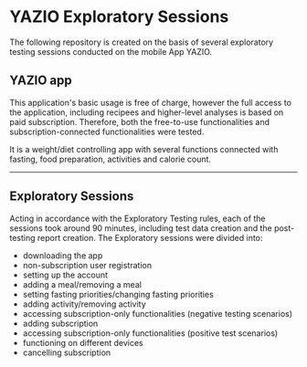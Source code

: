 # YAZIO Exploratory Sessions

The following repository is created on the basis of several exploratory testing sessions conducted on the mobile App YAZIO.

## YAZIO app
This application's basic usage is free of charge, however the full access to the application, including recipees and higher-level analyses is based on paid subscription. Therefore, both the free-to-use functionalities and subscription-connected functionalities were tested.

 It is a weight/diet controlling app with several functions connected with fasting, food preparation, activities and calorie count.

***

## Exploratory Sessions
Acting in accordance with the Exploratory Testing rules, each of the sessions took around 90 minutes, including test data creation and the post-testing report creation.
The Exploratory sessions were divided into:
+ downloading the app
+ non-subscription user registration
+ setting up the account
+ adding a meal/removing a meal
+ setting fasting priorities/changing fasting priorities
+ adding activity/removing activity
+ accessing subscription-only functionalities (negative testing scenarios)
+ adding subscription
+ accessing subscription-only functionalities (positive test scenarios)
+ functioning on different devices
+ cancelling subscription


